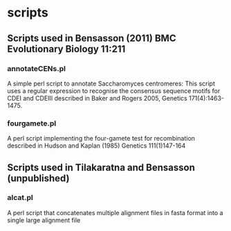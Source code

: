 # scripts

## Scripts used in Bensasson (2011) BMC Evolutionary Biology 11:211

### annotateCENs.pl

 A simple perl script to annotate Saccharomyces centromeres: This script uses a regular expression to recognise the consensus sequence motifs for CDEI and CDEIII described in Baker and Rogers 2005, Genetics 171(4):1463-1475.
### fourgamete.pl

A perl script implementing the four-gamete test for recombination described in Hudson and Kaplan (1985) Genetics 111(1)147-164

## Scripts used in Tilakaratna and Bensasson (unpublished)

### alcat.pl

A perl script that concatenates multiple alignment files in fasta format into a single large alignment file

